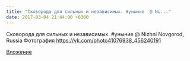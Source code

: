 ```yaml
---
title: "Сковорода для сильных и независимых. #уныние  @ Ni..."
date: 2017-03-04 21:44:00 +0300
---
```


Сковорода для сильных и независимых. #уныние  @ Nizhni Novgorod, Russia
Фотография
https://vk.com/photo41076938_456240191

[Вложение](https://vk.com/photo41076938_456240191)
